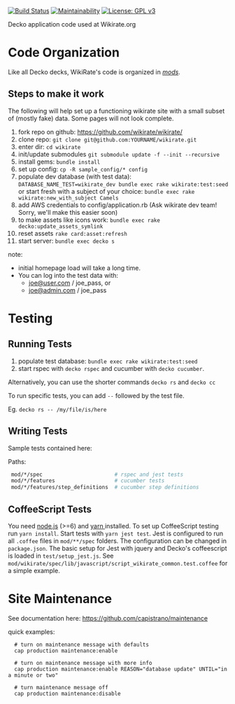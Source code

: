 [![Build Status][1]][2]
[![Maintainability][5]][6]
[![License: GPL v3][3]][4]

[1]: https://decko.semaphoreci.com/badges/wikirate/branches/master.svg?style=shields
[2]: https://decko.semaphoreci.com/projects/wikirate
[3]: https://img.shields.io/badge/License-GPLv3-blue.svg
[4]: https://www.gnu.org/licenses/gpl-3.0
[5]: https://api.codeclimate.com/v1/badges/876f4ff79be503fe8171/maintainability
[6]: https://codeclimate.com/github/wikirate/wikirate/maintainability

Decko application code used at Wikirate.org

Code Organization
=========
Like all Decko decks, WikiRate's code is organized in
[_mods_](https://www.rubydoc.info/gems/card/Card/Mod).


Steps to make it work
----

The following will help set up a functioning wikirate site with a small subset of (mostly fake) data.  Some pages will not look complete.

1. fork repo on github: https://github.com/wikirate/wikirate/
1. clone repo: `git clone git@github.com:YOURNAME/wikirate.git`
1. enter dir: `cd wikirate`
1. init/update submodules `git submodule update -f --init --recursive`
1. install gems: `bundle install`
1. set up config: `cp -R sample_config/* config`
1. populate dev database (with test data): `DATABASE_NAME_TEST=wikirate_dev bundle exec rake wikirate:test:seed`
   or start fresh with a subject of your choice: `bundle exec rake wikirate:new_with_subject Camels`
1. add AWS credentials to config/application.rb (Ask wikirate dev team!  Sorry, we'll make this easier soon)
1. to make assets like icons work: `bundle exec rake decko:update_assets_symlink`
1. reset assets `rake card:asset:refresh`
1. start server: `bundle exec decko s`

note: 
- initial homepage load will take a long time.
- You can log into the test data with:
  - joe@user.com  / joe_pass, or
  - joe@admin.com / joe_pass
  


Testing
=========

Running Tests
----
1. populate test database: `bundle exec rake wikirate:test:seed`
2. start rspec with `decko rspec` and cucumber with `decko cucumber`.

Alternatively, you can use the shorter commands `decko rs` and `decko cc`

To run specific tests, you can add `--` followed by the test file.

Eg. `decko rs -- /my/file/is/here`

Writing Tests
----
Sample tests contained here:

Paths:
```sh
 mod/*/spec                       # rspec and jest tests
 mod/*/features                   # cucumber tests
 mod/*/features/step_definitions  # cucumber step definitions
```

CoffeeScript Tests
----
You need [node.js](https://nodejs.org/en/) (>=6) and [ yarn ](https://yarnpkg.com/en/docs/install) installed. 
To set up CoffeeScript testing run `yarn install`. 
Start tests with `yarn jest test`.
Jest is configured to run all `.coffee` files in `mod/**/spec` folders.
The configuration can be changed in `package.json`. 
The basic setup for Jest with jquery and Decko's coffeescript is loaded in 
`test/setup_jest.js`. 
See `mod/wikirate/spec/lib/javascript/script_wikirate_common.test.coffee` for 
a simple example. 

Site Maintenance
================

See documentation here: https://github.com/capistrano/maintenance

quick examples:
```
  # turn on maintenance message with defaults
  cap production maintenance:enable

  # turn on maintenance message with more info
  cap production maintenance:enable REASON="database update" UNTIL="in a minute or two"

  # turn maintenance message off
  cap production maintenance:disable

```
